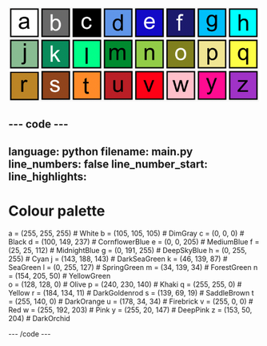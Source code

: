 ![A grid of 26 coloured squares each representing one of the colours in the colour palette. Each square has a letter on it from a to z.](images/ambient-letters.png)

--- code ---
---
language: python
filename: main.py
line_numbers: false
line_number_start: 
line_highlights: 
---
# Colour palette
a = (255, 255, 255) # White
b = (105, 105, 105) # DimGray
c = (0, 0, 0) # Black
d = (100, 149, 237) # CornflowerBlue
e = (0, 0, 205) # MediumBlue
f = (25, 25, 112) # MidnightBlue
g = (0, 191, 255) # DeepSkyBlue
h = (0, 255, 255) # Cyan
j = (143, 188, 143) # DarkSeaGreen
k = (46, 139, 87) # SeaGreen
l = (0, 255, 127) # SpringGreen
m = (34, 139, 34) # ForestGreen
n = (154, 205, 50) # YellowGreen    
o = (128, 128, 0) # Olive
p = (240, 230, 140) # Khaki
q = (255, 255, 0) # Yellow
r = (184, 134, 11) # DarkGoldenrod
s = (139, 69, 19) # SaddleBrown
t = (255, 140, 0) # DarkOrange
u = (178, 34, 34) # Firebrick
v = (255, 0, 0) # Red
w = (255, 192, 203) # Pink
y = (255, 20, 147) # DeepPink
z = (153, 50, 204) # DarkOrchid
 
--- /code ---
